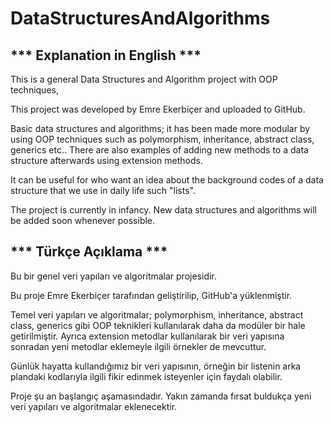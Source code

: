 # DataStructuresAndAlgorithms

## *** Explanation in English ***

This is a general Data Structures and Algorithm project with OOP techniques,

This project was developed by Emre Ekerbiçer and uploaded to GitHub.

Basic data structures and algorithms; it has been made more modular by using OOP techniques such as polymorphism, inheritance, abstract class, generics etc..
There are also examples of adding new methods to a data structure afterwards using extension methods.

It can be useful for who want an idea about the background codes of a data structure that we use in daily life such "lists".

The project is currently in infancy. New data structures and algorithms will be added soon whenever possible.


## *** Türkçe Açıklama ***

Bu bir genel veri yapıları ve algoritmalar projesidir.

Bu proje Emre Ekerbiçer tarafından geliştirilip, GitHub'a yüklenmiştir. 

Temel veri yapıları ve algoritmalar; polymorphism, inheritance, abstract class, generics gibi OOP teknikleri kullanılarak daha da modüler bir hale getirilmiştir. 
Ayrıca extension metodlar kullanılarak bir veri yapısına sonradan yeni metodlar eklemeyle ilgili örnekler de mevcuttur. 

Günlük hayatta kullandığımız bir veri yapısının, örneğin bir listenin arka plandaki kodlarıyla ilgili fikir edinmek isteyenler için faydalı olabilir. 

Proje şu an başlangıç aşamasındadır. Yakın zamanda fırsat buldukça yeni veri yapıları ve algoritmalar eklenecektir.
